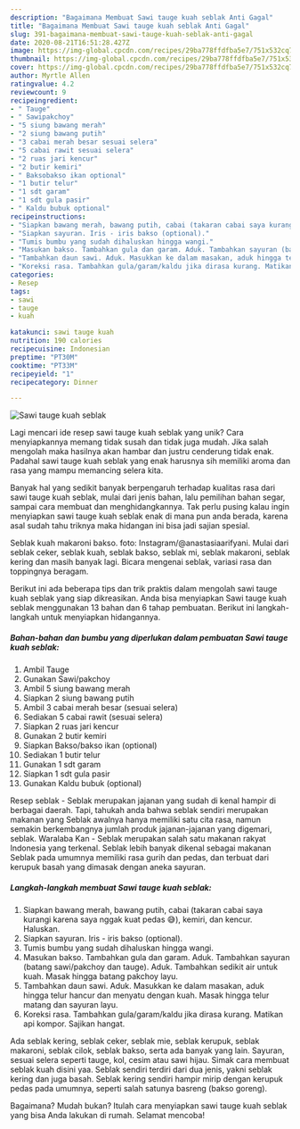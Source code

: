 ```yaml
---
description: "Bagaimana Membuat Sawi tauge kuah seblak Anti Gagal"
title: "Bagaimana Membuat Sawi tauge kuah seblak Anti Gagal"
slug: 391-bagaimana-membuat-sawi-tauge-kuah-seblak-anti-gagal
date: 2020-08-21T16:51:28.427Z
image: https://img-global.cpcdn.com/recipes/29ba778ffdfba5e7/751x532cq70/sawi-tauge-kuah-seblak-foto-resep-utama.jpg
thumbnail: https://img-global.cpcdn.com/recipes/29ba778ffdfba5e7/751x532cq70/sawi-tauge-kuah-seblak-foto-resep-utama.jpg
cover: https://img-global.cpcdn.com/recipes/29ba778ffdfba5e7/751x532cq70/sawi-tauge-kuah-seblak-foto-resep-utama.jpg
author: Myrtle Allen
ratingvalue: 4.2
reviewcount: 9
recipeingredient:
- " Tauge"
- " Sawipakchoy"
- "5 siung bawang merah"
- "2 siung bawang putih"
- "3 cabai merah besar sesuai selera"
- "5 cabai rawit sesuai selera"
- "2 ruas jari kencur"
- "2 butir kemiri"
- " Baksobakso ikan optional"
- "1 butir telur"
- "1 sdt garam"
- "1 sdt gula pasir"
- " Kaldu bubuk optional"
recipeinstructions:
- "Siapkan bawang merah, bawang putih, cabai (takaran cabai saya kurangi karena saya nggak kuat pedas 😅), kemiri, dan kencur. Haluskan."
- "Siapkan sayuran. Iris - iris bakso (optional)."
- "Tumis bumbu yang sudah dihaluskan hingga wangi."
- "Masukan bakso. Tambahkan gula dan garam. Aduk. Tambahkan sayuran (batang sawi/pakchoy dan tauge). Aduk. Tambahkan sedikit air untuk kuah. Masak hingga batang pakchoy layu."
- "Tambahkan daun sawi. Aduk. Masukkan ke dalam masakan, aduk hingga telur hancur dan menyatu dengan kuah. Masak hingga telur matang dan sayuran layu."
- "Koreksi rasa. Tambahkan gula/garam/kaldu jika dirasa kurang. Matikan api kompor. Sajikan hangat."
categories:
- Resep
tags:
- sawi
- tauge
- kuah

katakunci: sawi tauge kuah 
nutrition: 190 calories
recipecuisine: Indonesian
preptime: "PT30M"
cooktime: "PT33M"
recipeyield: "1"
recipecategory: Dinner

---
```



![Sawi tauge kuah seblak](https://img-global.cpcdn.com/recipes/29ba778ffdfba5e7/751x532cq70/sawi-tauge-kuah-seblak-foto-resep-utama.jpg)

Lagi mencari ide resep sawi tauge kuah seblak yang unik? Cara menyiapkannya memang tidak susah dan tidak juga mudah. Jika salah mengolah maka hasilnya akan hambar dan justru cenderung tidak enak. Padahal sawi tauge kuah seblak yang enak harusnya sih memiliki aroma dan rasa yang mampu memancing selera kita.

Banyak hal yang sedikit banyak berpengaruh terhadap kualitas rasa dari sawi tauge kuah seblak, mulai dari jenis bahan, lalu pemilihan bahan segar, sampai cara membuat dan menghidangkannya. Tak perlu pusing kalau ingin menyiapkan sawi tauge kuah seblak enak di mana pun anda berada, karena asal sudah tahu triknya maka hidangan ini bisa jadi sajian spesial.

Seblak kuah makaroni bakso. foto: Instagram/@anastasiaarifyani. Mulai dari seblak ceker, seblak kuah, seblak bakso, seblak mi, seblak makaroni, seblak kering dan masih banyak lagi. Bicara mengenai seblak, variasi rasa dan toppingnya beragam.


Berikut ini ada beberapa tips dan trik praktis dalam mengolah sawi tauge kuah seblak yang siap dikreasikan. Anda bisa menyiapkan Sawi tauge kuah seblak menggunakan 13 bahan dan 6 tahap pembuatan. Berikut ini langkah-langkah untuk menyiapkan hidangannya.

<!--inarticleads1-->

##### Bahan-bahan dan bumbu yang diperlukan dalam pembuatan Sawi tauge kuah seblak:

1. Ambil  Tauge
1. Gunakan  Sawi/pakchoy
1. Ambil 5 siung bawang merah
1. Siapkan 2 siung bawang putih
1. Ambil 3 cabai merah besar (sesuai selera)
1. Sediakan 5 cabai rawit (sesuai selera)
1. Siapkan 2 ruas jari kencur
1. Gunakan 2 butir kemiri
1. Siapkan  Bakso/bakso ikan (optional)
1. Sediakan 1 butir telur
1. Gunakan 1 sdt garam
1. Siapkan 1 sdt gula pasir
1. Gunakan  Kaldu bubuk (optional)


Resep seblak - Seblak merupakan jajanan yang sudah di kenal hampir di berbagai daerah. Tapi, tahukah anda bahwa seblak sendiri merupakan makanan yang Seblak awalnya hanya memiliki satu cita rasa, namun semakin berkembangnya jumlah produk jajanan-jajanan yang digemari, seblak. Waralaba Kan - Seblak merupakan salah satu makanan rakyat Indonesia yang terkenal. Seblak lebih banyak dikenal sebagai makanan Seblak pada umumnya memiliki rasa gurih dan pedas, dan terbuat dari kerupuk basah yang dimasak dengan aneka sayuran. 

<!--inarticleads2-->

##### Langkah-langkah membuat Sawi tauge kuah seblak:

1. Siapkan bawang merah, bawang putih, cabai (takaran cabai saya kurangi karena saya nggak kuat pedas 😅), kemiri, dan kencur. Haluskan.
1. Siapkan sayuran. Iris - iris bakso (optional).
1. Tumis bumbu yang sudah dihaluskan hingga wangi.
1. Masukan bakso. Tambahkan gula dan garam. Aduk. Tambahkan sayuran (batang sawi/pakchoy dan tauge). Aduk. Tambahkan sedikit air untuk kuah. Masak hingga batang pakchoy layu.
1. Tambahkan daun sawi. Aduk. Masukkan ke dalam masakan, aduk hingga telur hancur dan menyatu dengan kuah. Masak hingga telur matang dan sayuran layu.
1. Koreksi rasa. Tambahkan gula/garam/kaldu jika dirasa kurang. Matikan api kompor. Sajikan hangat.


Ada seblak kering, seblak ceker, seblak mie, seblak kerupuk, seblak makaroni, seblak cilok, seblak bakso, serta ada banyak yang lain. Sayuran, sesuai selera seperti tauge, kol, cesim atau sawi hijau. Simak cara membuat seblak kuah disini yaa. Seblak sendiri terdiri dari dua jenis, yakni seblak kering dan juga basah. Seblak kering sendiri hampir mirip dengan kerupuk pedas pada umumnya, seperti salah satunya basreng (bakso goreng). 

Bagaimana? Mudah bukan? Itulah cara menyiapkan sawi tauge kuah seblak yang bisa Anda lakukan di rumah. Selamat mencoba!
